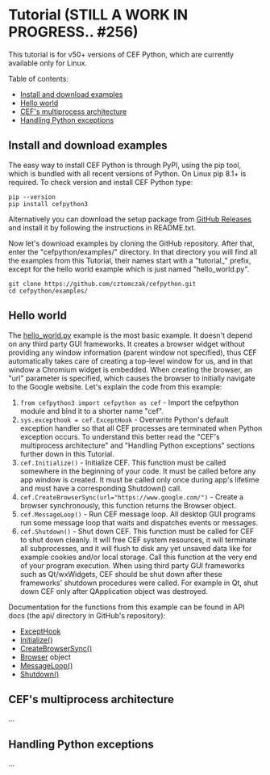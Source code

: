 # Tutorial (STILL A WORK IN PROGRESS.. #256)

This tutorial is for v50+ versions of CEF Python, which are currently
available only for Linux.


Table of contents:
* [Install and download examples](#install-and-download-examples)
* [Hello world](#hello-world)
* [CEF's multiprocess architecture](#cefs-multiprocess-architecture)
* [Handling Python exceptions](#handling-python-exceptions)


## Install and download examples

The easy way to install CEF Python is through PyPI, using the pip tool,
which is bundled with all recent versions of Python. On Linux pip 8.1+
is required. To check version and install CEF Python type:

```
pip --version
pip install cefpython3
```

Alternatively you can download the setup package from
[GitHub Releases](../../../releases) and install it by following
the instructions in README.txt.

Now let's download examples by cloning the GitHub repository. After
that, enter the "cefpython/examples/" directory. In that directory
you will find all the examples from this Tutorial, their names
start with a "tutorial_" prefix, except for the hello world example
which is just named "hello_world.py".

```
git clone https://github.com/cztomczak/cefpython.git
cd cefpython/examples/
```


## Hello world

The [hello_world.py](../examples/hello_world.py) example is the
most basic example. It doesn't depend on any third party GUI frameworks.
It creates a browser widget without providing any window information
(parent window not specified), thus CEF automatically takes care of creating
a top-level window for us, and in that window a Chromium widget is embedded.
When creating the browser, an "url" parameter is specified, which causes the
browser to initially navigate to the Google website. Let's explain the code
from this example:

1. `from cefpython3 import cefpython as cef` - Import the cefpython
   module and bind it to a shorter name "cef".
2. `sys.excepthook = cef.ExceptHook` - Overwrite Python's default
   exception handler so that all CEF processes are terminated when
   Python exception occurs. To understand this better read the
   "CEF's multiprocess architecture" and "Handling Python exceptions"
   sections further down in this Tutorial.
3. `cef.Initialize()` - Initialize CEF. This function must be called
   somewhere in the beginning of your code. It must be called before
   any app window is created. It must be called only once during app's
   lifetime and must have a corresponding Shutdown() call.
4. `cef.CreateBrowserSync(url="https://www.google.com/")` - Create
   a browser synchronously, this function returns the Browser object.
5. `cef.MessageLoop()` - Run CEF message loop. All desktop GUI programs
   run some message loop that waits and dispatches events or messages.
6. `cef.Shutdown()` - Shut down CEF. This function must be called for
   CEF to shut down cleanly. It will free CEF system resources, it
   will terminate all subprocesses, and it will flush to disk any
   yet unsaved data like for example cookies and/or local storage. Call
   this function at the very end of your program execution. When using
   third party GUI frameworks such as Qt/wxWidgets, CEF should be shut down
   after these frameworks' shutdown procedures were called. For example
   in Qt, shut down CEF only after QApplication object was destroyed.

Documentation for the functions from this example can be found in
API docs (the api/ directory in GitHub's repository):

* [ExceptHook](../api/cefpython.md#excepthook)
* [Initialize()](../api/cefpython.md#initialize)
* [CreateBrowserSync()](../api/cefpython.md#createbrowsersync)
* [Browser](../api/Browser.md) object
* [MessageLoop()](../api/cefpython.md#messageloop)
* [Shutdown()](../api/cefpython.md#shutdown)


## CEF's multiprocess architecture

...


## Handling Python exceptions
...
